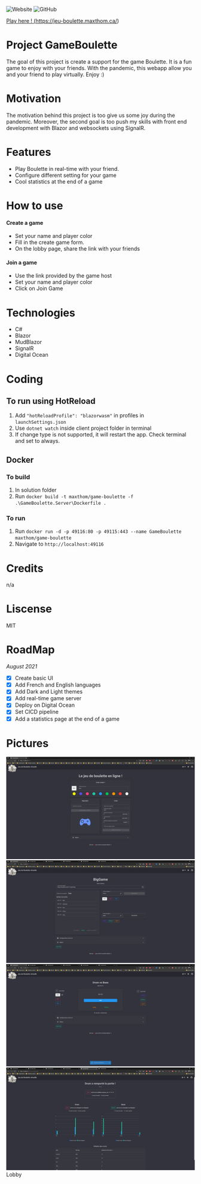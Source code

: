 ![Website](https://img.shields.io/website?down_color=red&down_message=down&style=flat-square&up_message=up%20%26%20running&url=https%3A%2F%2Fjeu-boulette.maxthom.ca%2F) 
![GitHub](https://img.shields.io/github/license/maxthom/game-boulette-v2?style=flat-square)

<a href="https://jeu-boulette.maxthom.ca/">Play here ! (https://jeu-boulette.maxthom.ca/)</a>

# Project GameBoulette
The goal of this project is create a support for the game Boulette.
It is a fun game to enjoy with your friends. With the pandemic, this webapp allow you and your friend to play virtually. Enjoy :)

# Motivation
The motivation behind this project is too give us some joy during the pandemic.
Moreover, the second goal is too push my skills with front end development with Blazor and websockets using SignalR.

# Features
- Play Boulette in real-time with your friend.
- Configure different setting for your game
- Cool statistics at the end of a game

# How to use
#### **Create a game**
- Set your name and player color
- Fill in the create game form.
- On the lobby page, share the link with your friends
#### **Join a game**
- Use the link provided by the game host
- Set your name and player color
- Click on Join Game

# Technologies
 - C#
 - Blazor
 - MudBlazor
 - SignalR
 - Digital Ocean

# Coding
## To run using HotReload
1. Add ```"hotReloadProfile": "blazorwasm"``` in profiles in ```launchSettings.json```
2. Use ```dotnet watch``` inside client project folder in terminal
3. If change type is not supported, it will restart the app. Check terminal and set to always.

## Docker
### To build
1. In solution folder
2. Run ```docker build -t maxthom/game-boulette -f .\GameBoulette.Server\Dockerfile .```

### To run
1. Run ```docker run -d -p 49116:80 -p 49115:443 --name GameBoulette maxthom/game-boulette```
2. Navigate to ```http://localhost:49116```

# Credits
n/a

# Liscense
MIT

# RoadMap
*August 2021*
- [x] Create basic UI
- [x] Add French and English languages
- [x] Add Dark and Light themes
- [x] Add real-time game server
- [x] Deploy on Digital Ocean
- [x] Set CICD pipeline 
- [x] Add a statistics page at the end of a game

# Pictures
![Index](Screen_Index.png)
![Lobby](Screen_Lobby.png)
![Game](Screen_Game.png)
![Score](Screen_Score.png)Lobby